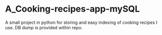 #  A_Cooking-recipes-app-mySQL

A small project in python for storing and easy indexing of cooking recipes I use. DB dump is provided within repo.
